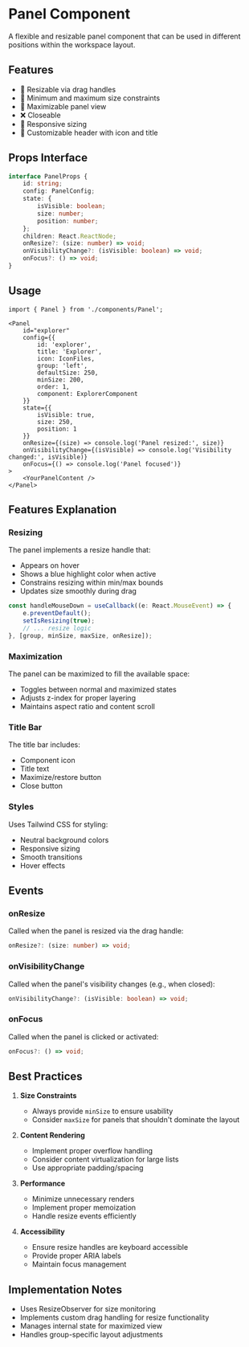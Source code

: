 # Panel Component

A flexible and resizable panel component that can be used in different positions within the workspace layout.

## Features

- 🔄 Resizable via drag handles
- 📐 Minimum and maximum size constraints
- 🔲 Maximizable panel view
- ❌ Closeable
- 📱 Responsive sizing
- 🎨 Customizable header with icon and title

## Props Interface

```typescript
interface PanelProps {
    id: string;
    config: PanelConfig;
    state: {
        isVisible: boolean;
        size: number;
        position: number;
    };
    children: React.ReactNode;
    onResize?: (size: number) => void;
    onVisibilityChange?: (isVisible: boolean) => void;
    onFocus?: () => void;
}
```

## Usage

```tsx
import { Panel } from './components/Panel';

<Panel
    id="explorer"
    config={{
        id: 'explorer',
        title: 'Explorer',
        icon: IconFiles,
        group: 'left',
        defaultSize: 250,
        minSize: 200,
        order: 1,
        component: ExplorerComponent
    }}
    state={{
        isVisible: true,
        size: 250,
        position: 1
    }}
    onResize={(size) => console.log('Panel resized:', size)}
    onVisibilityChange={(isVisible) => console.log('Visibility changed:', isVisible)}
    onFocus={() => console.log('Panel focused')}
>
    <YourPanelContent />
</Panel>
```

## Features Explanation

### Resizing

The panel implements a resize handle that:
- Appears on hover
- Shows a blue highlight color when active
- Constrains resizing within min/max bounds
- Updates size smoothly during drag

```typescript
const handleMouseDown = useCallback((e: React.MouseEvent) => {
    e.preventDefault();
    setIsResizing(true);
    // ... resize logic
}, [group, minSize, maxSize, onResize]);
```

### Maximization

The panel can be maximized to fill the available space:
- Toggles between normal and maximized states
- Adjusts z-index for proper layering
- Maintains aspect ratio and content scroll

### Title Bar

The title bar includes:
- Component icon
- Title text
- Maximize/restore button
- Close button

### Styles

Uses Tailwind CSS for styling:
- Neutral background colors
- Responsive sizing
- Smooth transitions
- Hover effects

## Events

### onResize
Called when the panel is resized via the drag handle:
```typescript
onResize?: (size: number) => void;
```

### onVisibilityChange
Called when the panel's visibility changes (e.g., when closed):
```typescript
onVisibilityChange?: (isVisible: boolean) => void;
```

### onFocus
Called when the panel is clicked or activated:
```typescript
onFocus?: () => void;
```

## Best Practices

1. **Size Constraints**
    - Always provide `minSize` to ensure usability
    - Consider `maxSize` for panels that shouldn't dominate the layout

2. **Content Rendering**
    - Implement proper overflow handling
    - Consider content virtualization for large lists
    - Use appropriate padding/spacing

3. **Performance**
    - Minimize unnecessary renders
    - Implement proper memoization
    - Handle resize events efficiently

4. **Accessibility**
    - Ensure resize handles are keyboard accessible
    - Provide proper ARIA labels
    - Maintain focus management

## Implementation Notes

- Uses ResizeObserver for size monitoring
- Implements custom drag handling for resize functionality
- Manages internal state for maximized view
- Handles group-specific layout adjustments